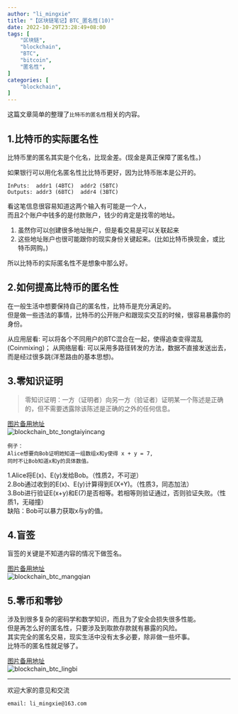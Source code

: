 ```yaml
---
author: "li_mingxie"
title: "【区块链笔记】BTC_匿名性(10)"
date: 2022-10-29T23:28:49+08:00
tags: [
    "区块链",
    "blockchain",
    "BTC",
    "bitcoin",
    "匿名性",
]
categories: [
    "blockchain",
]
---
```


这篇文章简单的整理了`比特币的匿名性`相关的内容。  <!--more-->  
  
## 1.比特币的实际匿名性

比特币里的匿名其实是个化名，比现金差。(现金是真正保障了匿名性。)  

如果银行可以用化名匿名性比比特币更好，因为比特币账本是公开的。

    InPuts:  addr1 (4BTC)  addr2 (5BTC)  
    Outputs: addr3 (6BTC)  addr4 (3BTC)  

看这笔信息很容易知道这两个输入有可能是一个人，  
而且2个账户中钱多的是付款账户，钱少的肯定是找零的地址。  

1. 虽然你可以创建很多地址账户，但是看交易是可以关联起来
2. 这些地址账户也很可能跟你的现实身份关键起来。(比如比特币换现金，或比特币网购。)

所以比特币的实际匿名性不是想象中那么好。  

## 2.如何提高比特币的匿名性

在一般生活中想要保持自己的匿名性，比特币是充分满足的。  
但是做一些违法的事情，比特币的公开账户和跟现实交互的时候，很容易暴露你的身份。  

从应用层看: 可以将各个不同用户的BTC混合在一起，使得追查变得混乱(Coinmixing)；
从网络层看: 可以采用多路径转发的方法，数据不直接发送出去，而是经过很多跳(洋葱路由的基本思想)。

## 3.零知识证明

> 零知识证明：一方（证明者）向另一方（验证者）证明某一个陈述是正确的，但不需要透露除该陈述是正确的之外的任何信息。

[图片备用地址](https://limingxie.github.io/images/blockchain/bitcoin/blockchain_btc_tongtaiyincang.png)  
![blockchain_btc_tongtaiyincang](https://mingxie-blog.oss-cn-beijing.aliyuncs.com/image/blockchain/bitcoin/blockchain_btc_tongtaiyincang.png)

    例子：
    Alice想要向Bob证明她知道一组数组x和y使得 x + y = 7,  
    同时不让Bob知道x和y的具体数值。  

1.Alice将E(x)、E(y)发给Bob。（性质2，不可逆）  
2.Bob通过收到的E(x)、E(y)计算得到E(X+Y)。（性质3，同态加法）  
3.Bob进行验证E(x+y)和E(7)是否相等。若相等则验证通过，否则验证失败。（性质1，无碰撞）  
缺陷：Bob可以暴力获取x与y的值。  

## 4.盲签

盲签的关键是不知道内容的情况下做签名。

[图片备用地址](https://limingxie.github.io/images/blockchain/bitcoin/blockchain_btc_mangqian.png)  
![blockchain_btc_mangqian](https://mingxie-blog.oss-cn-beijing.aliyuncs.com/image/blockchain/bitcoin/blockchain_btc_mangqian.png)

## 5.零币和零钞

涉及到很多复杂的密码学和数学知识，而且为了安全会损失很多性能。  
但是再怎么好的匿名性，只要涉及到取款存款就有暴露的风险。  
其实完全的匿名交易，现实生活中没有太多必要，除非做一些坏事。  
比特币的匿名性就足够了。  

[图片备用地址](https://limingxie.github.io/images/blockchain/bitcoin/blockchain_btc_lingbi.png)  
![blockchain_btc_lingbi](https://mingxie-blog.oss-cn-beijing.aliyuncs.com/image/blockchain/bitcoin/blockchain_btc_lingbi.png)

----------------------------------------------
欢迎大家的意见和交流

`email: li_mingxie@163.com`

